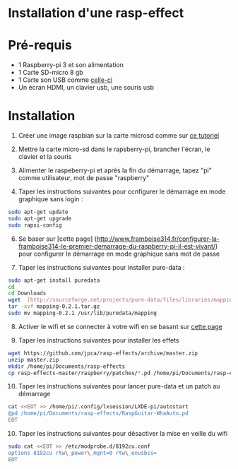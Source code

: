 # Installation d'une rasp-effect

# Pré-requis

- 1 Raspberry-pi 3 et son alimentation
- 1 Carte SD-micro 8 gb
- 1 Carte son USB comme [celle-ci](https://www.amazon.fr/CSL-Surround-dynamique-fonctionnelles-comprises/dp/B00NXUZARM/ref=sr_1_1?s=electronics&amp;ie=UTF8&amp;qid=1473490479&amp;sr=1-1&amp;keywords=carte+son)
- Un écran HDMI, un clavier usb, une souris usb

# Installation

1. Créer une image raspbian sur la carte microsd comme sur [ce tutoriel](http://raspbian-france.fr/creer-carte-sd-raspberry-raspbian-avec-windows/)

2. Mettre la carte micro-sd dans le rapsberry-pi, brancher l'écran, le clavier et la souris

3. Alimenter le raspeberry-pi et après la fin du démarrage, tapez "pi" comme utilisateur, mot de passe "raspberry"

5. Taper les instructions suivantes pour ccnfigurer le démarrage en mode graphique sans login :
```bash
sudo apt-get update
sudo apt-get upgrade
sudo rapsi-config
```
6. Se baser sur [cette page] (http://www.framboise314.fr/configurer-la-framboise314-le-premier-demarrage-du-raspberry-pi-il-est-vivant/) pour configurer le démarrage en mode graphique sans mot de passe 

7. Taper les instructions suivantes pour installer pure-data :
```bash
sudo apt-get install puredata
cd
cd Downloads
wget  [http://sourceforge.net/projects/pure-data/files/libraries/mapping/mapping-0.2.1.tar.gz](http://sourceforge.net/projects/pure-data/files/libraries/mapping/mapping-0.2.1.tar.gz)
tar -xvf mapping-0.2.1.tar.gz
sudo mv mapping-0.2.1 /usr/lib/puredata/mapping
```

8. Activer le wifi et se connecter à votre wifi en se basant sur [cette page](http://the-raspberry.com/wifi-config)

9. Taper les instructions suivantes pour installer les effets
```bash
wget https://github.com/jpca/rasp-effects/archive/master.zip
unzip master.zip
mkdir /home/pi/Documents/rasp-effects
cp rasp-effects-master/raspberry/patches/*.pd /home/pi/Documents/rasp-effects
```

10. Taper les instructions suivantes pour lancer pure-data et un patch au démarrage
```bash
cat <<EOT >> /home/pi/.config/lxsession/LXDE-pi/autostart
@pd /home/pi/Documents/rasp-effects/RaspGuitar-WhaAuto.pd
EOT
```

10. Taper les instructions suivantes pour désactiver la mise en veille du wifi
```bash
sudo cat <<EOT >> /etc/modprobe.d/8192cu.conf
options 8192cu rtw\_power\_mgnt=0 rtw\_enusbss=
EOT
```